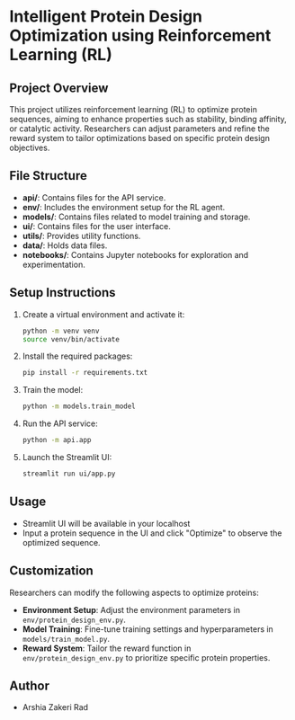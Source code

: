 # Intelligent Protein Design Optimization using Reinforcement Learning (RL)

## Project Overview

This project utilizes reinforcement learning (RL) to optimize protein sequences, aiming to enhance properties such as stability, binding affinity, or catalytic activity. Researchers can adjust parameters and refine the reward system to tailor optimizations based on specific protein design objectives.

## File Structure

- **api/**: Contains files for the API service.
- **env/**: Includes the environment setup for the RL agent.
- **models/**: Contains files related to model training and storage.
- **ui/**: Contains files for the user interface.
- **utils/**: Provides utility functions.
- **data/**: Holds data files.
- **notebooks/**: Contains Jupyter notebooks for exploration and experimentation.

## Setup Instructions

1. Create a virtual environment and activate it:

   ```bash
   python -m venv venv
   source venv/bin/activate
   ```

2. Install the required packages:

   ```bash
   pip install -r requirements.txt
   ```

3. Train the model:

   ```bash
   python -m models.train_model
   ```

4. Run the API service:

   ```bash
   python -m api.app
   ```

5. Launch the Streamlit UI:
   ```bash
   streamlit run ui/app.py
   ```

## Usage

- Streamlit UI will be available in your localhost
- Input a protein sequence in the UI and click "Optimize" to observe the optimized sequence.

## Customization

Researchers can modify the following aspects to optimize proteins:

- **Environment Setup**: Adjust the environment parameters in `env/protein_design_env.py`.
- **Model Training**: Fine-tune training settings and hyperparameters in `models/train_model.py`.
- **Reward System**: Tailor the reward function in `env/protein_design_env.py` to prioritize specific protein properties.

## Author

- Arshia Zakeri Rad
